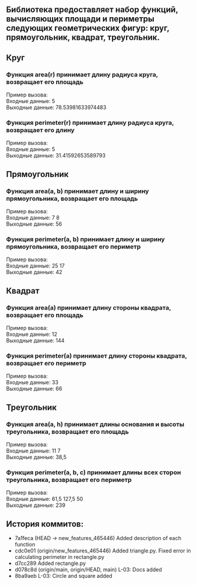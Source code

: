## Библиотека предоставляет набор функций, вычисляющих площади и периметры следующих геометрических фигур: круг, прямоугольник, квадрат, треугольник.

## Круг
### Функция area(r) принимает длину радиуса круга, возвращает его площадь
Пример вызова:  
Входные данные: 5  
Выходные данные: 78.53981633974483

### Функция perimeter(r) принимает длину радиуса круга, возвращает его длину
Пример вызова:  
Входные данные: 5  
Выходные данные: 31.41592653589793

## Прямоугольник
### Функция area(a, b) принимает длину и ширину прямоугольника, возвращает его площадь
Пример вызова:  
Входные данные: 7 8  
Выходные данные: 56

### Функция perimeter(a, b) принимает длину и ширину прямоугольника, возвращает его периметр
Пример вызова:  
Входные данные: 25 17  
Выходные данные: 42

## Квадрат
### Функция area(a) принимает длину стороны квадрата, возвращает его площадь
Пример вызова:  
Входные данные: 12  
Выходные данные: 144

### Функция perimeter(a) принимает длину стороны квадрата, возвращает его периметр
Пример вызова:  
Входные данные: 33  
Выходные данные: 66

## Треугольник
### Функция area(a, h) принимает длины основания и высоты треугольника, возвращает его площадь
Пример вызова:  
Входные данные: 11 7  
Выходные данные: 38,5

### Функция perimeter(a, b, c) принимает длины всех сторон треугольника, возвращает его периметр
Пример вызова:  
Входные данные: 61,5 127,5 50  
Выходные данные: 239

## История коммитов:
* 7a1feca (HEAD -> new_features_465446) Added description of each function
* cdc0e01 (origin/new_features_465446) Added triangle.py. Fixed error in calculating perimeter in rectangle.py
* d7cc289 Added rectangle.py
* d078c8d (origin/main, origin/HEAD, main) L-03: Docs added
* 8ba9aeb L-03: Circle and square added
